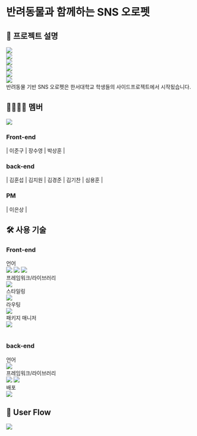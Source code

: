 # **반려동물**과 함께하는 SNS **오로펫**
## :bookmark_tabs: 프로젝트 설명
<img src="https://img1.daumcdn.net/thumb/R1280x0/?scode=mtistory2&fname=https%3A%2F%2Fblog.kakaocdn.net%2Fdn%2FcXO9BG%2FbtrKuU2rnQf%2Fn5wBZezvo90eX51UHdZMXK%2Fimg.png"><br>
<img src="https://img1.daumcdn.net/thumb/R1280x0/?scode=mtistory2&fname=https%3A%2F%2Fblog.kakaocdn.net%2Fdn%2FoFUEp%2FbtrKuwOB2gQ%2F6CAVkIHoOX7KgSxLkyEKAk%2Fimg.png"><br>
<img src="https://img1.daumcdn.net/thumb/R1280x0/?scode=mtistory2&fname=https%3A%2F%2Fblog.kakaocdn.net%2Fdn%2FpgLEe%2FbtrKuwgIUGG%2FIIGI3D9jWYvwY2Fmzyvja1%2Fimg.png"><br>
<img src="https://img1.daumcdn.net/thumb/R1280x0/?scode=mtistory2&fname=https%3A%2F%2Fblog.kakaocdn.net%2Fdn%2FbPqSxH%2FbtrKwGWvEeV%2FY0m79NMAguOyG1fGHQN871%2Fimg.png"><br>
<img src="https://img1.daumcdn.net/thumb/R1280x0/?scode=mtistory2&fname=https%3A%2F%2Fblog.kakaocdn.net%2Fdn%2FCGqrZ%2FbtrKwhvQpoj%2FauZRHKW65x2fbjaR9Mk4Kk%2Fimg.png"><br>
<img src="https://img1.daumcdn.net/thumb/R1280x0/?scode=mtistory2&fname=https%3A%2F%2Fblog.kakaocdn.net%2Fdn%2FboS7R1%2FbtrKwin1oLB%2FZyOsWA9KoXXKGK7bPk8sn1%2Fimg.png"><br>
반려동물 기반 SNS 오로펫은 한서대학교 학생들의 사이드프로젝트에서 시작됬습니다.

## :family_man_woman_girl_boy: 멤버
<img src="https://img1.daumcdn.net/thumb/R1280x0/?scode=mtistory2&fname=https%3A%2F%2Fblog.kakaocdn.net%2Fdn%2FpeXGs%2FbtrKvE5WIJy%2FHoueZwjqAbCTNoF9FLkbN1%2Fimg.png"><br>
### Front-end
| 이준구 | 장수영 | 박상훈 |
### back-end
| 김훈섭 | 김지원 | 김경준 | 김기찬 | 심용훈 |
### PM
| 이은상 |
## :hammer_and_wrench: 사용 기술
### Front-end

언어<br>
<img src="https://img.shields.io/badge/HTML5-E34F26?style=flat-square&logo=HTML5&logoColor=white"/> <img src="https://img.shields.io/badge/CSS3-1572B6?style=flat-square&logo=CSS3&logoColor=white"/> <img src="https://img.shields.io/badge/Javascript-F7DF1E?style=flat-square&logo=Javascript&logoColor=white"/> 
<br>
프레임워크/라이브러리<br>
<img src="https://img.shields.io/badge/React-61DAFB?style=flat-square&logo=React&logoColor=white"/><br>
스타일링<br>
<img src="https://img.shields.io/badge/styled_components-DB7093?style=flat-square&logo=styled-components&logoColor=white"/><br>
라우팅<br>
<img src="https://img.shields.io/badge/React_router-CA4245?style=flat-square&logo=react-router&logoColor=white"/><br>
패키지 매니저<br>
<img src="https://img.shields.io/badge/Yarn-2C8EBB?style=flat-square&logo=Yarn&logoColor=white"/><br>
<br>


### back-end

언어<br>
<img src="https://img.shields.io/badge/Python-3776AB?style=flat-square&logo=Python&logoColor=white"/><br>
프레임워크/라이브러리<br>
<img src="https://img.shields.io/badge/Django-092E20?style=flat-square&logo=django&logoColor=white"/> 
<img src="https://img.shields.io/badge/DRF-092E20?style=flat-square&logo=django&logoColor=white"/><br>
배포<br>
<img src="https://img.shields.io/badge/Amazon_AWS-232F3E?style=flat-square&logo=Amazon AWS&logoColor=white"/>
<br>
## 🚢 User Flow
<img src="https://img1.daumcdn.net/thumb/R1280x0/?scode=mtistory2&fname=https%3A%2F%2Fblog.kakaocdn.net%2Fdn%2FdjmPlG%2FbtrKAiu89JL%2FgMnmK4aeMi4t96NVZhCpCk%2Fimg.png"/>

